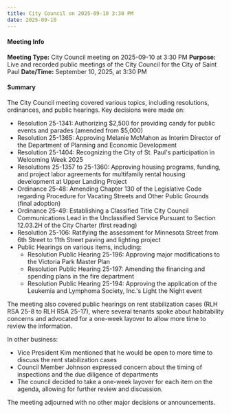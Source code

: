 ```yaml
---
title: City Council on 2025-09-10 3:30 PM
date: 2025-09-10
---
```

#### Meeting Info
**Meeting Type:** City Council meeting on 2025-09-10 at 3:30 PM
**Purpose:** Live and recorded public meetings of the City Council for the City of Saint Paul
**Date/Time:** September 10, 2025, at 3:30 PM

#### Summary

The City Council meeting covered various topics, including resolutions, ordinances, and public hearings. Key decisions were made on:

* Resolution 25-1341: Authorizing $2,500 for providing candy for public events and parades (amended from $5,000)
* Resolution 25-1365: Approving Melanie McMahon as Interim Director of the Department of Planning and Economic Development
* Resolution 25-1404: Recognizing the City of St. Paul's participation in Welcoming Week 2025
* Resolutions 25-1357 to 25-1360: Approving housing programs, funding, and project labor agreements for multifamily rental housing development at Upper Landing Project
* Ordinance 25-48: Amending Chapter 130 of the Legislative Code regarding Procedure for Vacating Streets and Other Public Grounds (final adoption)
* Ordinance 25-49: Establishing a Classified Title City Council Communications Lead in the Unclassified Service Pursuant to Section 12.03.2H of the City Charter (first reading)
* Resolution 25-106: Ratifying the assessment for Minnesota Street from 6th Street to 11th Street paving and lighting project
* Public Hearings on various items, including:
	+ Resolution Public Hearing 25-196: Approving major modifications to the Victoria Park Master Plan
	+ Resolution Public Hearing 25-197: Amending the financing and spending plans in the fire department
	+ Resolution Public Hearing 25-194: Approving the application of the Leukemia and Lymphoma Society, Inc.'s Light the Night event

The meeting also covered public hearings on rent stabilization cases (RLH RSA 25-8 to RLH RSA 25-17), where several tenants spoke about habitability concerns and advocated for a one-week layover to allow more time to review the information.

In other business:

* Vice President Kim mentioned that he would be open to more time to discuss the rent stabilization cases
* Council Member Johnson expressed concern about the timing of inspections and the due diligence of departments
* The council decided to take a one-week layover for each item on the agenda, allowing for further review and discussion.

The meeting adjourned with no other major decisions or announcements.

